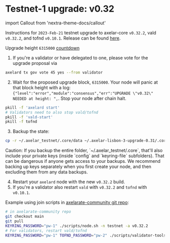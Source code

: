 # Testnet-1 upgrade: v0.32

import Callout from 'nextra-theme-docs/callout'

Instructions for `2023-Feb-21` testnet upgrade to axelar-core `v0.32.2`, vald `v0.32.2`, and tofnd `v0.10.1`.
Release can be found [here](https://github.com/axelarnetwork/axelar-core/releases/tag/v0.32.2).

Upgrade height `6315000` [countdown](https://testnet.mintscan.io/axelar-testnet/blocks/6315000)

1. If you're a validator or have delegated to one, please vote for the upgrade proposal via

```bash
axelard tx gov vote 45 yes --from validator
```

2. Wait for the proposed upgrade block, `6315000`. Your node will panic at that block height with a log: `{"level":"error","module":"consensus","err":"UPGRADE \"v0.32\" NEEDED at height: ",`. Stop your node after chain halt.

```bash
pkill -f 'axelard start'
# Validators need to also stop vald/tofnd
pkill -f 'vald-start'
pkill -f tofnd
```

3. Backup the state:

```bash
cp -r ~/.axelar_testnet/.core/data ~/.axelar-lisbon-3-upgrade-0.31/.core/data
```

<Callout type="warning" emoji="⚠️">
  Caution: If you backup the entire folder, `~/.axelar_testnet/.core`, that'll also include your private keys (inside `config` and `keyring-file` subfolders). That can be dangerous if anyone gets access to your backups. We recommend backing up keys separately when you first create your node, and then excluding them from any data backups.
</Callout>

4. Restart your `axelard` node with the new `v0.32.2` build.
5. If you're a validator also restart `vald` with `v0.32.2` and `tofnd` with `v0.10.1`.

Example using join scripts in [axelarate-community git repo](https://github.com/axelarnetwork/axelarate-community):

```bash
# in axelarate-community repo
git checkout main
git pull
KEYRING_PASSWORD="pw-1" ./scripts/node.sh -n testnet -a v0.32.2
# For validators, restart vald/tofnd
KEYRING_PASSWORD="pw-1" TOFND_PASSWORD="pw-2" ./scripts/validator-tools-host.sh -n testnet -a v0.32.2 -q v0.10.1
```
